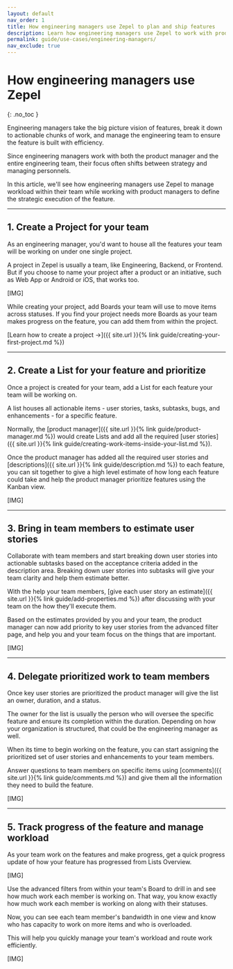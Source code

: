 ```yaml
---
layout: default
nav_order: 1
title: How engineering managers use Zepel to plan and ship features
description: Learn how engineering managers use Zepel to work with product managers to plan features and manage the workload of the engineering team to route work efficiently.
permalink: guide/use-cases/engineering-managers/
nav_exclude: true
---
```

# How engineering managers use Zepel
{: .no_toc }

Engineering managers take the big picture vision of features, break it down to actionable chunks of work, and manage the engineering team to ensure the feature is built with efficiency.


Since engineering managers work with both the product manager and the entire engineering team, their focus often shifts between strategy and managing personnels.

In this article, we'll see how engineering managers use Zepel to manage workload within their team while working with product managers to define the strategic execution of the feature.

---

## 1. Create a Project for your team

As an engineering manager, you'd want to house all the features your team will be working on under one single project. 

A project in Zepel is usually a team, like Engineering, Backend, or Frontend. But if you choose to name your project after a product or an initiative, such as Web App or Android or iOS, that works too.

[IMG]

While creating your project, add Boards your team will use to move items across statuses. If you find your project needs more Boards as your team makes progress on the feature, you can add them from within the project.

[Learn how to create a project ->]({{ site.url }}{% link guide/creating-your-first-project.md %})

---

## 2. Create a List for your feature and prioritize

Once a project is created for your team, add a List for each feature your team will be working on. 

A list houses all actionable items - user stories, tasks, subtasks, bugs, and enhancements - for a specific feature. 

Normally, the [product manager]({{ site.url }}{% link guide/product-manager.md %}) would create Lists and add all the required [user stories]({{ site.url }}{% link guide/creating-work-items-inside-your-list.md %}). 

Once the product manager has added all the required user stories and [descriptions]({{ site.url }}{% link guide/description.md %}) to each feature, you can sit together to give a high level estimate of how long each feature could take and help the product manager prioritize features using the Kanban view.

[IMG]

---

## 3. Bring in team members to estimate user stories

Collaborate with team members and start breaking down user stories into actionable subtasks based on the acceptance criteria added in the description area. Breaking down user stories into subtasks will give your team clarity and help them estimate better.

With the help your team members, [give each user story an estimate]({{ site.url }}{% link guide/add-properties.md %}) after discussing with your team on the how they'll execute them.

Based on the estimates provided by you and your team, the product manager can now add priority to key user stories from the advanced filter page, and help you and your team focus on the things that are important.

[IMG]

---

## 4. Delegate prioritized work to team members

Once key user stories are prioritized the product manager will give the list an owner, duration, and a status. 

The owner for the list is usually the person who will oversee the specific feature and ensure its completion within the duration. Depending on how your organization is structured, that could be the engineering manager as well.

When its time to begin working on the feature, you can start assigning the prioritized set of user stories and enhancements to your team members.

Answer questions to team members on specific items using [comments]({{ site.url }}{% link guide/comments.md %}) and give them all the information they need to build the feature. 

[IMG]

---

## 5. Track progress of the feature and manage workload

As your team work on the features and make progress, get a quick progress update of how your feature has progressed from Lists Overview.

[IMG]

Use the advanced filters from within your team's Board to drill in and see how much work each member is working on. That way, you know exactly how much work each member is working on along with their statuses.

Now, you can see each team member's bandwidth in one view and know who has capacity to work on more items and who is overloaded.

This will help you quickly manage your team's workload and route work efficiently.

[IMG]